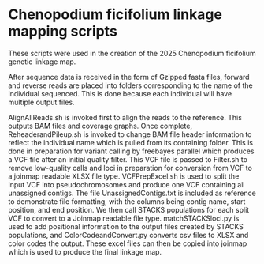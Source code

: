 # Chenopodium ficifolium linkage mapping scripts
These scripts were used in the creation of the 2025 Chenopodium ficifolium genetic linkage map.

After sequence data is received in the form of Gzipped fasta files, forward and reverse reads are placed into folders corresponding to the name of the individual sequenced. This is done because each individual will have multiple output files.

AlignAllReads.sh is invoked first to align the reads to the reference. This outputs BAM files and coverage graphs. 
Once complete, ReheaderandPileup.sh is invoked to change BAM file header information to reflect the individual name which is pulled from its containing folder. This is done in preparation for variant calling by freebayes parallel which produces a VCF file after an initial quality filter. 
This VCF file is passed to Filter.sh to remove low-quality calls and loci in preparation for conversion from VCF to a joinmap readable XLSX file type.
VCFPrepExcel.sh is used to split the input VCF into pseudochromosomes and produce one VCF containing all unassigned contigs. The file UnassignedContigs.txt is included as reference to demonstrate file formatting, with the columns being contig name, start position, and end position. We then call STACKS populations for each split VCF to convert to a Joinmap readable file type. matchSTACKSloci.py is used to add positional information to the output files created by STACKS populations, and ColorCodeandConvert.py converts csv files to XLSX and color codes the output. 
These excel files can then be copied into joinmap which is used to produce the final linkage map.
